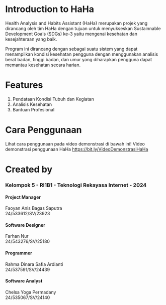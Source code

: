 # Introduction to HaHa
Health Analysis and Habits Assistant (HaHa) merupakan projek yang dirancang oleh tim HaHa dengan tujuan untuk menyukseskan Sustainnable Development Goals (SDGs) ke-3 yaitu mengenai kesehatan dan kesejahteraan yang baik.

Program ini dirancang dengan sebagai suatu sistem yang dapat menampilkan kondisi kesehatan pengguna dengan menggunakan analisis berat badan, tinggi badan, dan umur yang diharapkan pengguna dapat memantau kesehatan secara harian.

# Features
1. Pendataan Kondisi Tubuh dan Kegiatan
2. Analisis Kesehatan
3. Bantuan Profesional

# Cara Penggunaan
Lihat cara penggunaan pada video demonstrasi di bawah ini!
Video demonstrasi penggunaan HaHa
https://bit.ly/VideoDemonstrasiHaHa

# Created by
### Kelompok 5 - RI1B1 - Teknologi Rekayasa Internet - 2024

#### Project Manager
Faoyan Anis Bagas Saputra <br/>
24/533612/SV/23923

#### Software Designer
Farhan Nur <br/>
24/543276/SV/25180

#### Programmer
Rahma Dinara Safia Ardianti <br/>
24/537591/SV/24439

#### Software Analyst
Chelsa Yoga Permadany <br/>
24/535067/SV/24140









